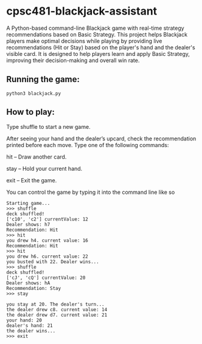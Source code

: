 # cpsc481-blackjack-assistant
A Python-based command-line Blackjack game with real-time strategy recommendations based on Basic Strategy.
This project helps Blackjack players make optimal decisions while playing by providing live recommendations (Hit or Stay) based on the player's hand and the dealer's visible card.
It is designed to help players learn and apply Basic Strategy, improving their decision-making and overall win rate.

## Running the game:
`python3 blackjack.py`

## How to play:
Type shuffle to start a new game.

After seeing your hand and the dealer’s upcard, check the recommendation printed before each move.
Type one of the following commands:

hit – Draw another card.

stay – Hold your current hand.

exit – Exit the game.

You can control the game by typing it into the command line like so
```
Starting game...
>>> shuffle
deck shuffled!
['c10', 'c2'] currentValue: 12
Dealer shows: h7
Recommendation: Hit
>>> hit
you drew h4. current value: 16
Recommendation: Hit
>>> hit
you drew h6. current value: 22
you busted with 22. Dealer wins...
>>> shuffle
deck shuffled!
['cJ', 'cQ'] currentValue: 20
Dealer shows: hA
Recommendation: Stay
>>> stay

you stay at 20. The dealer's turn...
the dealer drew c8. current value: 14
the dealer drew d7. current value: 21
your hand: 20
dealer's hand: 21
the dealer wins...
>>> exit
```
